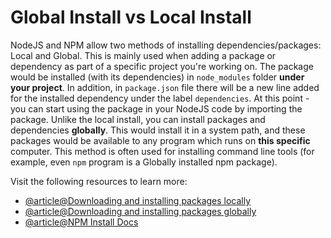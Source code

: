# Global Install vs Local Install

NodeJS and NPM allow two methods of installing dependencies/packages: Local and Global. This is mainly used when adding a package or dependency as part of a specific project you're working on. The package would be installed (with its dependencies) in `node_modules` folder **under your project**. In addition, in `package.json` file there will be a new line added for the installed dependency under the label `dependencies`. At this point - you can start using the package in your NodeJS code by importing the package. Unlike the local install, you can install packages and dependencies **globally**. This would install it in a system path, and these packages would be available to any program which runs on **this specific** computer. This method is often used for installing command line tools (for example, even `npm` program is a Globally installed npm package).

Visit the following resources to learn more:

- [@article@Downloading and installing packages locally](https://docs.npmjs.com/downloading-and-installing-packages-locally)
- [@article@Downloading and installing packages globally](https://docs.npmjs.com/downloading-and-installing-packages-globally)
- [@article@NPM Install Docs](https://docs.npmjs.com/cli/v8/commands/npm-install)
